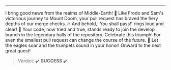 ***

I bring good news from the realms of Middle-Earth! :mage:
Like Frodo and Sam's victorious journey to Mount Doom, your pull request has braved the fiery depths of our merge checks. :fire:
And behold, 'You shall pass!' rings loud and clear! :ring:
Your code, now tried and true, stands ready to join the develop branch in the legendary halls of the repository.
Celebrate this triumph! For even the smallest pull request can change the course of the future. :eagle:
Let the eagles soar and the trumpets sound in your honor! Onward to the next great quest!

> Verdict: :heavy_check_mark: **SUCCESS** :heavy_check_mark:
